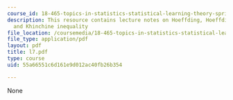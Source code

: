 ```yaml
---
course_id: 18-465-topics-in-statistics-statistical-learning-theory-spring-2007
description: This resource contains lecture notes on Hoeffding, Hoeffding-Chernoff,
  and Khinchine inequality
file_location: /coursemedia/18-465-topics-in-statistics-statistical-learning-theory-spring-2007/55a66551c6d161e9d012ac40fb26b354_l7.pdf
file_type: application/pdf
layout: pdf
title: l7.pdf
type: course
uid: 55a66551c6d161e9d012ac40fb26b354

---
```

None
